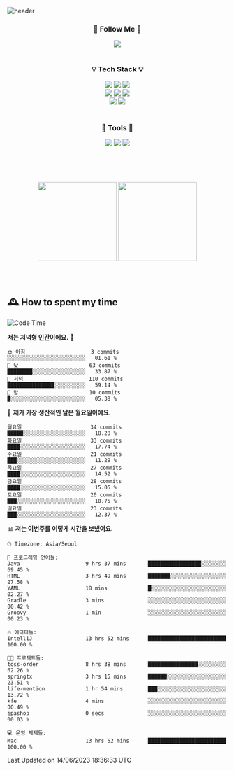 ![header](https://capsule-render.vercel.app/api?type=waving&color=0:FFE29F,50:FFA99F,100:FF719A&height=300&fontAlignY=40&section=header&text=sung%20eun&fontSize=80&fontColor=FFFFFF)

<div align="center">
	<h3>🐹  Follow Me  🐹</h3>
	<a href="https://velog.io/@saeun05" target="_blank"><img src="https://img.shields.io/badge/Velog-20C997?style=flat&logo=velog&logoColor=white"/></a><br><br>
	<h3>💡  Tech Stack  💡</h3>
	<img src="https://img.shields.io/badge/Java-0078D4?style=flat"/>
	<img src="https://img.shields.io/badge/Spring-6DB33F?style=flat&logo=spring&logoColor=white"/>
	<img src="https://img.shields.io/badge/SpringBoot-6DB33F?style=flat&logo=springboot&logoColor=white"/><br>
	<img src="https://img.shields.io/badge/HTML5-E34F26?style=flat&logo=html5&logoColor=white"/>
	<img src="https://img.shields.io/badge/CSS3-1572B6?style=flat&logo=css3&logoColor=white"/>
	<img src="https://img.shields.io/badge/jQuery-0769AD?style=flat&logo=jquery&logoColor=white"/><br>
	<img src="https://img.shields.io/badge/MySQL-4479A1?style=flat&logo=mysql&logoColor=white"/>
	<img src="https://img.shields.io/badge/oracle-F80000?style=flat&logo=oracle&logoColor=white"/><br><br>
	<h3>🔦  Tools  🔦</h3>
	<img src="https://img.shields.io/badge/intelliJ IDEA-000000?style=flat&logo=intellijidea&logoColor=white"/>
	<img src="https://img.shields.io/badge/Notion-F9DC3E?style=flat&logo=notion&logoColor=white"/>
	<img src="https://img.shields.io/badge/Git-F05032?style=flat&logo=git&logoColor=white"/><br><br>
</div>

<br><br>

<div align="center">
  <img style="height:180px" src="https://github-readme-stats.vercel.app/api?username=sungeunn&show_icons=true&theme=omni&locale=kr"/>
  <img style="height:180px" src="https://github-readme-stats.vercel.app/api/top-langs/?username=sungeunn&theme=omni&layout=compact&locale=kr"/>
</div>

<br><br>

## 🕰 How to spent my time
<!--START_SECTION:waka-->
![Code Time](http://img.shields.io/badge/Code%20Time-19%20hrs%2057%20mins-blue)

**저는 저녁형 인간이에요. 🦉** 

```text
🌞 아침                     3 commits           ░░░░░░░░░░░░░░░░░░░░░░░░░   01.61 % 
🌆 낮　                     63 commits          ████████░░░░░░░░░░░░░░░░░   33.87 % 
🌃 저녁                     110 commits         ███████████████░░░░░░░░░░   59.14 % 
🌙 밤　                     10 commits          █░░░░░░░░░░░░░░░░░░░░░░░░   05.38 % 
```
📅 **제가 가장 생산적인 날은 월요일이에요.** 

```text
월요일                      34 commits          █████░░░░░░░░░░░░░░░░░░░░   18.28 % 
화요일                      33 commits          ████░░░░░░░░░░░░░░░░░░░░░   17.74 % 
수요일                      21 commits          ███░░░░░░░░░░░░░░░░░░░░░░   11.29 % 
목요일                      27 commits          ████░░░░░░░░░░░░░░░░░░░░░   14.52 % 
금요일                      28 commits          ████░░░░░░░░░░░░░░░░░░░░░   15.05 % 
토요일                      20 commits          ███░░░░░░░░░░░░░░░░░░░░░░   10.75 % 
일요일                      23 commits          ███░░░░░░░░░░░░░░░░░░░░░░   12.37 % 
```


📊 **저는 이번주를 이렇게 시간을 보냈어요.** 

```text
🕑︎ Timezone: Asia/Seoul

💬 프로그래밍 언어들: 
Java                     9 hrs 37 mins       █████████████████░░░░░░░░   69.45 % 
HTML                     3 hrs 49 mins       ███████░░░░░░░░░░░░░░░░░░   27.58 % 
YAML                     18 mins             █░░░░░░░░░░░░░░░░░░░░░░░░   02.27 % 
Gradle                   3 mins              ░░░░░░░░░░░░░░░░░░░░░░░░░   00.42 % 
Groovy                   1 min               ░░░░░░░░░░░░░░░░░░░░░░░░░   00.23 % 

🔥 에디터들: 
IntelliJ                 13 hrs 52 mins      █████████████████████████   100.00 % 

🐱‍💻 프로젝트들: 
toss-order               8 hrs 38 mins       ████████████████░░░░░░░░░   62.26 % 
springtx                 3 hrs 15 mins       ██████░░░░░░░░░░░░░░░░░░░   23.51 % 
life-mention             1 hr 54 mins        ███░░░░░░░░░░░░░░░░░░░░░░   13.72 % 
kfe                      4 mins              ░░░░░░░░░░░░░░░░░░░░░░░░░   00.49 % 
jpashop                  0 secs              ░░░░░░░░░░░░░░░░░░░░░░░░░   00.03 % 

💻 운영 체제들: 
Mac                      13 hrs 52 mins      █████████████████████████   100.00 % 
```


 Last Updated on 14/06/2023 18:36:33 UTC
<!--END_SECTION:waka-->
